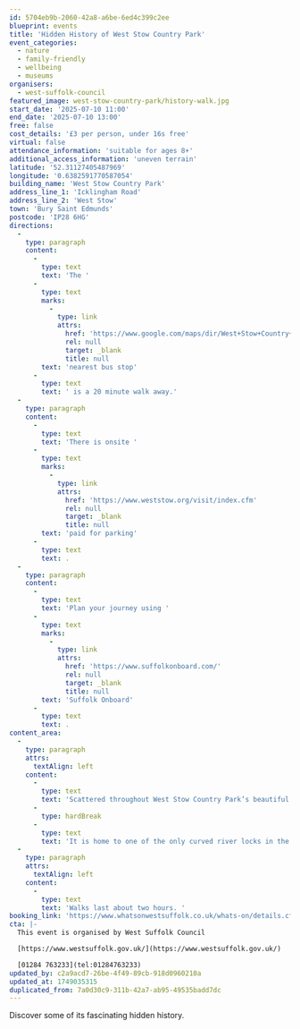 ```yaml
---
id: 5704eb9b-2060-42a8-a6be-6ed4c399c2ee
blueprint: events
title: 'Hidden History of West Stow Country Park'
event_categories:
  - nature
  - family-friendly
  - wellbeing
  - museums
organisers:
  - west-suffolk-council
featured_image: west-stow-country-park/history-walk.jpg
start_date: '2025-07-10 11:00'
end_date: '2025-07-10 13:00'
free: false
cost_details: '£3 per person, under 16s free'
virtual: false
attendance_information: 'suitable for ages 8+'
additional_access_information: 'uneven terrain'
latitude: '52.31127405487969'
longitude: '0.6382591770587054'
building_name: 'West Stow Country Park'
address_line_1: 'Icklingham Road'
address_line_2: 'West Stow'
town: 'Bury Saint Edmunds'
postcode: 'IP28 6HG'
directions:
  -
    type: paragraph
    content:
      -
        type: text
        text: 'The '
      -
        type: text
        marks:
          -
            type: link
            attrs:
              href: 'https://www.google.com/maps/dir/West+Stow+Country+Park,+Icklingham+Road,+West+Stow,+Bury+Saint+Edmunds/West+Stow+Turning,+Bury+Saint+Edmunds+IP28+6PP/@52.3120933,0.6193896,15z/data=!3m1!4b1!4m14!4m13!1m5!1m1!1s0x47d8491a71be66cb:0x64bbb68ed3e2d18e!2m2!1d0.6382109!2d52.3111101!1m5!1m1!1s0x47d848f9fbfabd31:0xf45b4ca03294a5ac!2m2!1d0.619894!2d52.312202!3e3?entry=ttu&g_ep=EgoyMDI0MTAyOS4wIKXMDSoASAFQAw%3D%3D'
              rel: null
              target: _blank
              title: null
        text: 'nearest bus stop'
      -
        type: text
        text: ' is a 20 minute walk away.'
  -
    type: paragraph
    content:
      -
        type: text
        text: 'There is onsite '
      -
        type: text
        marks:
          -
            type: link
            attrs:
              href: 'https://www.weststow.org/visit/index.cfm'
              rel: null
              target: _blank
              title: null
        text: 'paid for parking'
      -
        type: text
        text: .
  -
    type: paragraph
    content:
      -
        type: text
        text: 'Plan your journey using '
      -
        type: text
        marks:
          -
            type: link
            attrs:
              href: 'https://www.suffolkonboard.com/'
              rel: null
              target: _blank
              title: null
        text: 'Suffolk Onboard'
      -
        type: text
        text: .
content_area:
  -
    type: paragraph
    attrs:
      textAlign: left
    content:
      -
        type: text
        text: 'Scattered throughout West Stow Country Park’s beautiful landscape are some fascinating tales about its hidden history.'
      -
        type: hardBreak
      -
        type: text
        text: 'It is home to one of the only curved river locks in the Country and used to be home to the local authority’s tip site! Join this guided walk to find out more about the site’s lesser-known heritage.'
  -
    type: paragraph
    attrs:
      textAlign: left
    content:
      -
        type: text
        text: 'Walks last about two hours. '
booking_link: 'https://www.whatsonwestsuffolk.co.uk/whats-on/details.cfm?id=904947&ins=1615390'
cta: |-
  This event is organised by West Suffolk Council

  [https://www.westsuffolk.gov.uk/](https://www.westsuffolk.gov.uk/) 

  [01284 763233](tel:01284763233)
updated_by: c2a9acd7-26be-4f49-89cb-918d0960210a
updated_at: 1749035315
duplicated_from: 7a0d30c9-311b-42a7-ab95-49535badd7dc
---
```

Discover some of its fascinating hidden history.